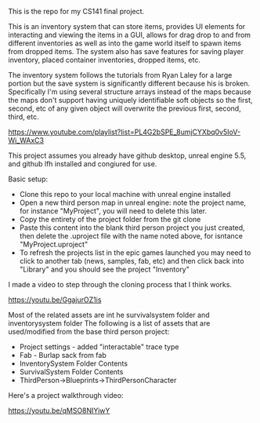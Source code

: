 This is the repo for my CS141 final project.

This is an inventory system that can store items, provides UI elements for interacting and viewing the items in a GUI, allows for drag drop to and from different inventories as well as into the game world itself to spawn items from dropped items.
The system also has save features for saving player inventory, placed container inventories, dropped items, etc.

The inventory system follows the tutorials from Ryan Laley for a large portion but the save system is significantly different because his is broken.
Specifically I'm using several structure arrays instead of the maps because the maps don't support having uniquely identifiable soft objects so the first, second, etc of any given object will overwrite the previous first, second, third, etc. 

https://www.youtube.com/playlist?list=PL4G2bSPE_8umjCYXbq0v5IoV-Wi_WAxC3

This project assumes you already have github desktop, unreal engine 5.5, and github lfh installed and congiured for use.

Basic setup:
 - Clone this repo to your local machine with unreal engine installed
 - Open a new third person map in unreal engine: note the project name, for instance "MyProject", you will need to delete this later.
 - Copy the entirety of the project folder from the git clone
 - Paste this content into the blank third person project you just created, then delete the .uproject file with the name noted above, for isntance "MyProject.uproject"
 - To refresh the projects list in the epic games launched you may need to click to another tab (news, samples, fab, etc) and then click back into "Library" and you should see the project "Inventory"

I made a video to step through the cloning process that I think works.

https://youtu.be/GgajurOZ1is

Most of the related assets are int he survivalsystem folder and inventorysystem folder
The following is a list of assets that are used/modified from the base third person project:
- Project settings - added "interactable" trace type
- Fab - Burlap sack from fab
- InventorySystem Folder Contents
- SurvivalSystem Folder Contents
- ThirdPerson->Blueprints->ThirdPersonCharacter

Here's a project walkthrough video:

https://youtu.be/qMSO8NIYiwY
